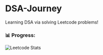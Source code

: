 # DSA-Journey
Learning DSA via solving Leetcode problems!

### 📊 Progress: 
![Leetcode Stats](https://leetcard.jacoblin.cool/manaswi__?animation=true)

